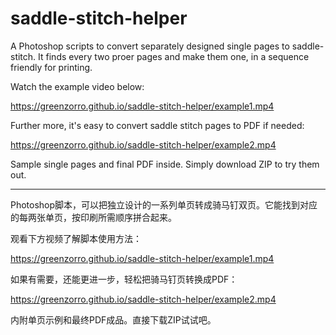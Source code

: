 # saddle-stitch-helper

A Photoshop scripts to convert separately designed single pages to saddle-stitch. It finds every two proer pages and make them one, in a sequence friendly for printing.

Watch the example video below:

https://greenzorro.github.io/saddle-stitch-helper/example1.mp4

Further more, it's easy to convert saddle stitch pages to PDF if needed:

https://greenzorro.github.io/saddle-stitch-helper/example2.mp4

Sample single pages and final PDF inside. Simply download ZIP to try them out.

---

Photoshop脚本，可以把独立设计的一系列单页转成骑马钉双页。它能找到对应的每两张单页，按印刷所需顺序拼合起来。

观看下方视频了解脚本使用方法：

https://greenzorro.github.io/saddle-stitch-helper/example1.mp4

如果有需要，还能更进一步，轻松把骑马钉页转换成PDF：

https://greenzorro.github.io/saddle-stitch-helper/example2.mp4

内附单页示例和最终PDF成品。直接下载ZIP试试吧。
